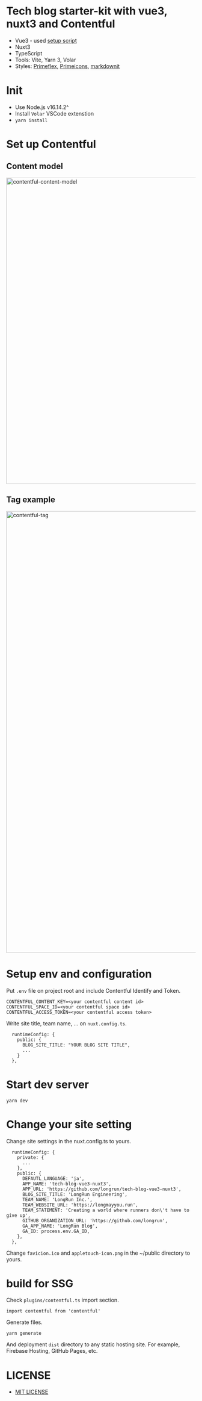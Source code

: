 # Tech blog starter-kit with vue3, nuxt3 and Contentful

- Vue3 - used [setup script](https://vuejs.org/api/sfc-script-setup.html)
- Nuxt3
- TypeScript
- Tools: Vite, Yarn 3, Volar
- Styles: [Primeflex](https://www.primefaces.org/primeflex/), [Primeicons](https://github.com/primefaces/primeicons), [markdownit](https://github.com/markdown-it/markdown-it)

# Init

- Use Node.js v16.14.2^
- Install `Volar` VSCode extenstion
- `yarn install`

# Set up Contentful

## Content model

<img width="814" alt="contentful-content-model" src="https://user-images.githubusercontent.com/15245958/164967460-7ae9d188-79e6-44e1-b8e0-6b63dd1d21d0.png">

## Tag example

<img width="1174" alt="contentful-tag" src="https://user-images.githubusercontent.com/15245958/164967463-b7838cff-00f9-4817-aa4a-dd3259e4076f.png">

# Setup env and configuration

Put `.env` file on project root and include Contentful Identify and Token.

```
CONTENTFUL_CONTENT_KEY=<your contentful content id>
CONTENTFUL_SPACE_ID=<your contentful space id>
CONTENTFUL_ACCESS_TOKEN=<your contentful access token>
```

Write site title, team name, ... on `nuxt.config.ts`.

```
  runtimeConfig: {
    public: {
      BLOG_SITE_TITLE: "YOUR BLOG SITE TITLE",
      ...
    }
  },
```

# Start dev server

```
yarn dev
```

# Change your site setting

Change site settings in the nuxt.config.ts to yours.

```
  runtimeConfig: {
    private: {
      ...
    },
    public: {
      DEFAUTL_LANGUAGE: 'ja',
      APP_NAME: 'tech-blog-vue3-nuxt3',
      APP_URL: 'https://github.com/longrun/tech-blog-vue3-nuxt3',
      BLOG_SITE_TITLE: 'LongRun Engineering',
      TEAM_NAME: 'LongRun Inc.',
      TEAM_WEBSITE_URL: 'https://longmayyou.run',
      TEAM_STATEMENT: 'Creating a world where runners don\'t have to give up',
      GITHUB_ORGANIZATION_URL: 'https://github.com/longrun',
      GA_APP_NAME: 'LongRun Blog',
      GA_ID: process.env.GA_ID,
    },
  },
```

Change `favicion.ico` and `appletouch-icon.png` in the ~/public directory to yours.


# build for SSG

Check `plugins/contentful.ts` import section.

```
import contentful from 'contentful'
```

Generate files.

```
yarn generate
```

And deployment `dist` directory to any static hosting site. For example, Firebase Hosting, GitHub Pages, etc.

# LICENSE

- [MIT LICENSE](./LICENSE)
